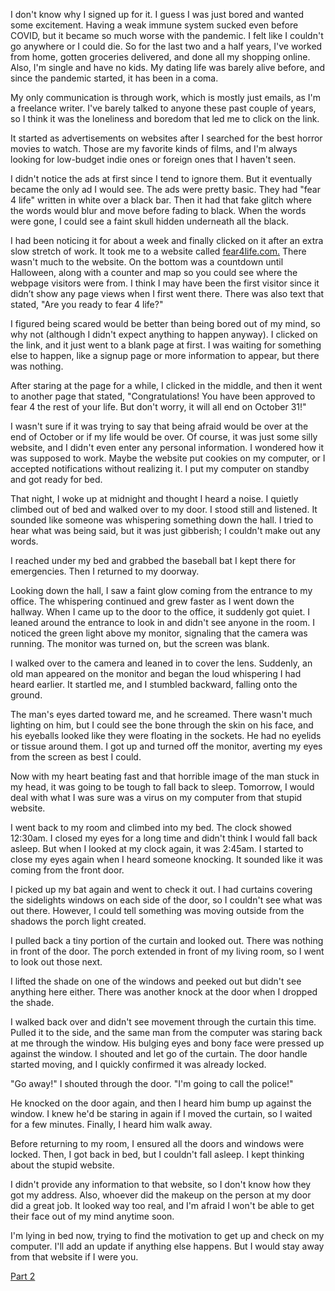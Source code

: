 I don't know why I signed up for it. I guess I was just bored and wanted some excitement. Having a weak immune system sucked even before COVID, but it became so much worse with the pandemic. I felt like I couldn't go anywhere or I could die. So for the last two and a half years, I've worked from home, gotten groceries delivered, and done all my shopping online. Also, I'm single and have no kids. My dating life was barely alive before, and since the pandemic started, it has been in a coma.

My only communication is through work, which is mostly just emails, as I'm a freelance writer. I've barely talked to anyone these past couple of years, so I think it was the loneliness and boredom that led me to click on the link.

It started as advertisements on websites after I searched for the best horror movies to watch. Those are my favorite kinds of films, and I'm always looking for low-budget indie ones or foreign ones that I haven't seen.

I didn't notice the ads at first since I tend to ignore them. But it eventually became the only ad I would see. The ads were pretty basic. They had "fear 4 life" written in white over a black bar. Then it had that fake glitch where the words would blur and move before fading to black. When the words were gone, I could see a faint skull hidden underneath all the black.

I had been noticing it for about a week and finally clicked on it after an extra slow stretch of work. It took me to a website called [fear4life.com.](http://fear4life.com) There wasn't much to the website. On the bottom was a countdown until Halloween, along with a counter and map so you could see where the webpage visitors were from. I think I may have been the first visitor since it didn’t show any page views when I first went there. There was also text that stated, "Are you ready to fear 4 life?"

I figured being scared would be better than being bored out of my mind, so why not (although I didn't expect anything to happen anyway). I clicked on the link, and it just went to a blank page at first. I was waiting for something else to happen, like a signup page or more information to appear, but there was nothing.

After staring at the page for a while, I clicked in the middle, and then it went to another page that stated, "Congratulations! You have been approved to fear 4 the rest of your life. But don't worry, it will all end on October 31!"

I wasn't sure if it was trying to say that being afraid would be over at the end of October or if my life would be over. Of course, it was just some silly website, and I didn't even enter any personal information. I wondered how it was supposed to work. Maybe the website put cookies on my computer, or I accepted notifications without realizing it. I put my computer on standby and got ready for bed.

That night, I woke up at midnight and thought I heard a noise. I quietly climbed out of bed and walked over to my door. I stood still and listened. It sounded like someone was whispering something down the hall. I tried to hear what was being said, but it was just gibberish; I couldn't make out any words.

I reached under my bed and grabbed the baseball bat I kept there for emergencies. Then I returned to my doorway.

Looking down the hall, I saw a faint glow coming from the entrance to my office. The whispering continued and grew faster as I went down the hallway. When I came up to the door to the office, it suddenly got quiet. I leaned around the entrance to look in and didn't see anyone in the room. I noticed the green light above my monitor, signaling that the camera was running. The monitor was turned on, but the screen was blank.

I walked over to the camera and leaned in to cover the lens. Suddenly, an old man appeared on the monitor and began the loud whispering I had heard earlier. It startled me, and I stumbled backward, falling onto the ground.

The man's eyes darted toward me, and he screamed. There wasn't much lighting on him, but I could see the bone through the skin on his face, and his eyeballs looked like they were floating in the sockets. He had no eyelids or tissue around them. I got up and turned off the monitor, averting my eyes from the screen as best I could.

Now with my heart beating fast and that horrible image of the man stuck in my head, it was going to be tough to fall back to sleep. Tomorrow, I would deal with what I was sure was a virus on my computer from that stupid website.

I went back to my room and climbed into my bed. The clock showed 12:30am. I closed my eyes for a long time and didn't think I would fall back asleep. But when I looked at my clock again, it was 2:45am. I started to close my eyes again when I heard someone knocking. It sounded like it was coming from the front door.

I picked up my bat again and went to check it out. I had curtains covering the sidelights windows on each side of the door, so I couldn't see what was out there. However, I could tell something was moving outside from the shadows the porch light created.

I pulled back a tiny portion of the curtain and looked out. There was nothing in front of the door. The porch extended in front of my living room, so I went to look out those next.

I lifted the shade on one of the windows and peeked out but didn't see anything here either. There was another knock at the door when I dropped the shade.

I walked back over and didn't see movement through the curtain this time. Pulled it to the side, and the same man from the computer was staring back at me through the window. His bulging eyes and bony face were pressed up against the window. I shouted and let go of the curtain. The door handle started moving, and I quickly confirmed it was already locked.

"Go away!" I shouted through the door. "I'm going to call the police!"

He knocked on the door again, and then I heard him bump up against the window. I knew he'd be staring in again if I moved the curtain, so I waited for a few minutes. Finally, I heard him walk away.

Before returning to my room, I ensured all the doors and windows were locked. Then, I got back in bed, but I couldn't fall asleep. I kept thinking about the stupid website.

I didn't provide any information to that website, so I don't know how they got my address. Also, whoever did the makeup on the person at my door did a great job. It looked way too real, and I'm afraid I won't be able to get their face out of my mind anytime soon.

I'm lying in bed now, trying to find the motivation to get up and check on my computer. I'll add an update if anything else happens. But I would stay away from that website if I were you.

[Part 2](https://www.reddit.com/r/nosleep/comments/xy2vrm/fear4lifecom_part_2/)